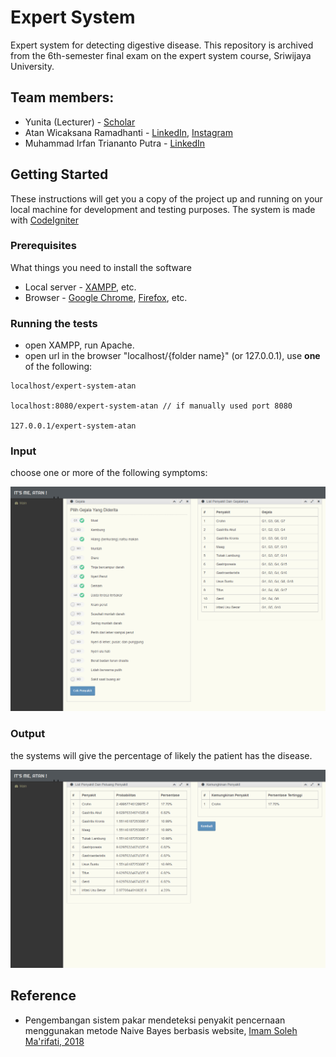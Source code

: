 # Expert System

Expert system for detecting digestive disease. This repository is archived from the 6th-semester final exam on the expert system course, Sriwijaya University.

## Team members:

* Yunita (Lecturer) - [Scholar](https://scholar.google.com/citations?user=qwrSdQMAAAAJ&hl=en)
* Atan Wicaksana Ramadhanti - [LinkedIn](https://www.linkedin.com/in/atan-w-ramadhanti-845936188/), [Instagram](https://www.instagram.com/atanwrawr/)
* Muhammad Irfan Triananto Putra - [LinkedIn](https://www.linkedin.com/in/trianantoputra/)

## Getting Started

These instructions will get you a copy of the project up and running on your local machine for development and testing purposes. The system is made with [CodeIgniter](https://codeigniter.com/)

### Prerequisites

What things you need to install the software

* Local server - [XAMPP](https://www.apachefriends.org/index.html), etc.
* Browser - [Google Chrome](https://www.google.com/chrome/), [Firefox](https://www.mozilla.org/en-US/firefox/new/), etc.

### Running the tests

* open XAMPP, run Apache.
* open url in the browser "localhost/{folder name}" (or 127.0.0.1), use **one** of the following:
```
localhost/expert-system-atan

localhost:8080/expert-system-atan // if manually used port 8080

127.0.0.1/expert-system-atan
```

### Input

choose one or more of the following symptoms:

<p align="center">
  <img src="1-input.png" alt="input" width="738">
</p>

### Output

the systems will give the percentage of likely the patient has the disease.

<p align="center">
  <img src="2-output.png" alt="output" width="738">
</p>

## Reference
* Pengembangan sistem pakar mendeteksi penyakit pencernaan menggunakan metode Naive Bayes berbasis website, [Imam Soleh Ma'rifati, 2018](https://github.com/trianantoputra/expert-system-atan/blob/master/paper.pdf)